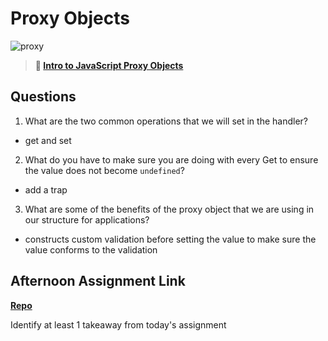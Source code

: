 # Proxy Objects

![proxy](https://bcw.blob.core.windows.net/public/img/journals/5120113092091727)

> **📖 [Intro to JavaScript Proxy Objects](https://codeworksacademy.com/fs-student-guide/resources/wk3/03-Proxies)**

## Questions

1. What are the two common operations that we will set in the handler?

- get and set

2. What do you have to make sure you are doing with every Get to ensure the value does not become `undefined`?

- add a trap

3. What are some of the benefits of the proxy object that we are using in our structure for applications?

- constructs custom validation before setting the value to make sure the value conforms to the validation

## Afternoon Assignment Link

**[Repo](https://github.com/ZachCoop/Gregslist)**

Identify at least 1 takeaway from today's assignment
